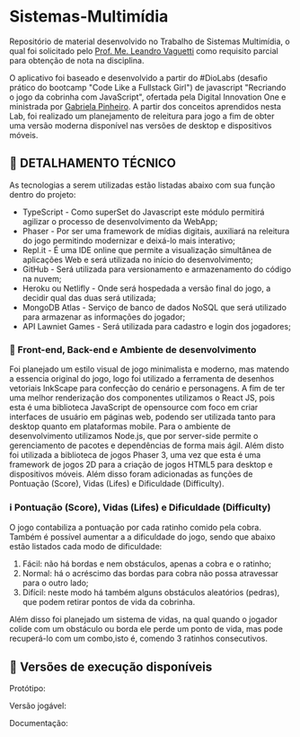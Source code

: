 # Sistemas-Multimídia
Repositório de material desenvolvido no Trabalho de Sistemas Multimídia, o qual foi solicitado pelo [Prof. Me. Leandro Vaguetti](https://www.escavador.com/sobre/3762616/leandro-vaguetti) como requisito parcial para obtenção de nota na disciplina.

O aplicativo foi baseado e desenvolvido a partir do #DioLabs (desafio prático do bootcamp "Code Like a Fullstack Girl") de javascript "Recriando o jogo da cobrinha com JavaScript", ofertada pela Digital Innovation One e ministrada por [Gabriela Pinheiro](https://github.com/gabriela-pinheiro). A partir dos conceitos aprendidos nesta Lab, foi realizado um planejamento de releitura para jogo a fim de obter uma versão moderna disponível nas versões de desktop e dispositivos móveis.

## :rocket: DETALHAMENTO TÉCNICO

As tecnologias a serem utilizadas estão listadas abaixo com sua função dentro do projeto:

- TypeScript - Como superSet do Javascript este módulo permitirá agilizar o processo de desenvolvimento da WebApp;
- Phaser - Por ser uma framework de mídias digitais, auxiliará na releitura do jogo permitindo modernizar e deixá-lo mais interativo;
- Repl.it - É uma IDE online que permite a visualização simultânea de aplicações Web e será utilizada no início do desenvolvimento;
- GitHub - Será utilizada para versionamento e armazenamento do código na nuvem;
- Heroku ou Netlifly - Onde será hospedada a versão final do jogo, a decidir qual das duas será utilizada;
- MongoDB Atlas - Serviço de banco de dados NoSQL que será utilizado para armazenar as informações do jogador;
- API Lawniet Games - Será utilizada para cadastro e login dos jogadores;

### :seedling: Front-end, Back-end e Ambiente de desenvolvimento

Foi planejado um estilo visual de jogo minimalista e moderno, mas matendo a essencia original do jogo, logo foi utilizado a ferramenta de desenhos vetoriais InkScape para confecção do cenário e personagens.
A fim de ter uma melhor renderização dos componentes utilizamos o React JS, pois esta é uma biblioteca JavaScript de opensource com foco em criar interfaces de usuário em páginas web, podendo ser utilizada tanto para desktop quanto em plataformas mobile. 
Para o ambiente de desenvolvimento utilizamos Node.js, que por server-side permite o gerenciamento de pacotes e dependências de forma mais ágil.
Além disto foi  utilizada a biblioteca de jogos Phaser 3, uma vez que esta é uma framework de jogos 2D para a criação de jogos HTML5 para desktop e dispositivos móveis. Além disso foram adicionadas as funções de Pontuação (Score), Vidas (Lifes) e Dificuldade (Difficulty). 

### :information_source: Pontuação (Score), Vidas (Lifes) e Dificuldade (Difficulty)

O jogo contabiliza a pontuação por cada ratinho comido pela cobra. Também é possível aumentar a a dificuldade do jogo, sendo que abaixo estão listados cada modo de dificuldade:

1. Fácil: não há bordas e nem obstáculos, apenas a cobra e o ratinho;
2. Normal: há o acréscimo das bordas para cobra não possa atravessar para o outro lado;
3. Difícil: neste modo há também alguns obstáculos aleatórios (pedras), que podem retirar pontos de vida da cobrinha.

Além disso foi planejado um sistema de vidas, na qual quando o jogador colide com um obstáculo ou borda ele perde um ponto de vida, mas pode recuperá-lo com um combo,isto é, comendo 3 ratinhos consecutivos.

## :link: Versões de execução disponíveis

Protótipo:

Versão jogável:

Documentação:


